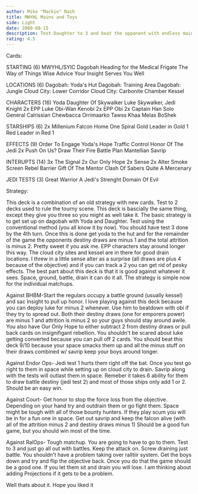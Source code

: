 ```yaml
---
author: Mike "Mackie" Nash
title: MWYHL Mains and Toys
side: Light
date: 2000-08-15
description: Test Daughter to 3 and beat the opponent with endless mains.
rating: 4.5
---
```

Cards: 

STARTING (6)
MWYHL/SYIC
Dagobah
Heading for the Medical Frigate
The Way of Things
Wise Advice
Your Insight Serves You Well

LOCATIONS (6)
Dagobah: Yoda's Hut
Dagobah: Training Area
Dagobah: Jungle
Cloud City: Lower Corridor
Cloud City: Carbonite Chamber
Kessel

CHARACTERS (16)
Yoda
Daughter Of Skywalker
Luke Skywalker, Jedi Knight
2x EPP Luke
Obi-Wan Kenobi
2x EPP Obi
2x Captain Han Solo
General Calrissian
Chewbacca
Orrimaarko
Tawss Khaa
Melas
BoShek

STARSHIPS (6)
2x Millenium Falcon
Home One
Spiral
Gold Leader in Gold 1
Red Leader in Red 1

EFFECTS (9)
Order To Engage
Yoda's Hope
Traffic Control
Honor Of The Jedi
2x Push On Us?
Draw Their Fire
Battle Plan
Mantellian Savrip

INTERUPTS (14)
3x The Signal
2x Our Only Hope
2x Sense
2x Alter
Smoke Screen
Rebel Barrier
Gift Of The Mentor
Clash Of Sabers
Quite A Mercenary

JEDI TESTS (3)
Great Warrior
A Jedi's Strenght
Domain Of Evil


Strategy: 

This deck is a combination of an old strategy with new cards. Test to 2 decks used to rule the tourny scene. This deck is bascially the same thing, except they give you three so you might as well take it. The basic strategy is to get set up on dagobah with Yoda and Daughter. Test using the conventional method (you all know it by now). You should have test 3 done by the 4th turn. Once this is done get yoda to the hut and for the remainder of the game the opponents destiny draws are minus 1 and the total attrition is minus 2. Pretty sweet if you ask me. EPP characters stay around longer this way. The cloud city sites and kessel are in there for good drain locations. I threw in a little sense alter as a surprise (all draws are plus 4 because of the objective) and if you can track a 2 you can get rid of pesky effects. The best part about this deck is that it is good against whatever it sees. Space, ground, battle, drain it can do it all. The strategy is simple now for the individual matchups.

Against BHBM-Start the regulars occupy a battle ground (usually kessel) and sac Insight to pull up honor. I love playing against this deck because you can deploy luke for minus 2 whenever. Use him to beatdown with obi if they try to spread out. Both their destiny draws (one for emporers power) are minus 1 and attrition is minus 2 so your guys should stay around awile. You also have Our Only Hope to either subtract 2 from destiny draws or pull back cards on insignifigant rebellion. You shouldn't be scared about luke getting converted because you can pull off 2 cards. You should beat this deck 9/10 because your space smacks them up and all the minus stuff on their draws combined w/ savrip keep your boys around longer.

Against Endor Ops- Jedi test 1 hurts them right off the bat. Once you test go right to them in space while setting up on cloud city to drain. Savrip along with the tests will outlast them in space. Remeber it takes 6 ability for them to draw battle destiny (jedi test 2) and most of those ships only add 1 or 2. Should be an easy win.

Against Court- Get honor to stop the force loss from the objective. Depending on your hand try and outdrain them or go fight them. Space might be tough with all of those bounty hunters. If they play scum you will be in for a fun one in space. Get out savrip and keep the falcon alive (with all of the attrition minus 2 and destiny draws minus 1) Should be a good fun game, but you should win most of the time.

Against RalOps- Tough matchup. You are going to have to go to them. Test to 3 and just go all out with battles. Keep the attack on. Screw draining just battle. You shouldn't have a problem taking over ralltiir system. Get the boys down and try and flip the objective back. Once you do that the game should be a good one. If you let them sit and drain you will lose. I am thinking about adding Projections if it gets to be a problem.

Well thats about it. Hope you liked it